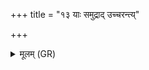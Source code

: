 +++
title = "१३ याः समुद्राद् उच्चरन्त्य्"

+++
<details><summary>मूलम् (GR)</summary>

याः समुद्राद् उच्चरन्त्य्  
उत्सेभ्यो या नदीभ्यः ।  
अत्यन्तः सर्पो वैद्युतो  
ऽशनिं यावयाद् इतः ॥
</details>